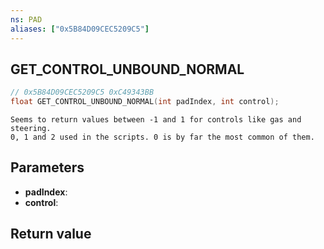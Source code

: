 ```yaml
---
ns: PAD
aliases: ["0x5B84D09CEC5209C5"]
---
```

## GET_CONTROL_UNBOUND_NORMAL

```c
// 0x5B84D09CEC5209C5 0xC49343BB
float GET_CONTROL_UNBOUND_NORMAL(int padIndex, int control);
```

```
Seems to return values between -1 and 1 for controls like gas and steering.  
0, 1 and 2 used in the scripts. 0 is by far the most common of them.  
```

## Parameters
* **padIndex**:
* **control**:

## Return value
